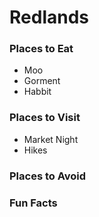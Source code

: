# Redlands

### Places to Eat
- Moo
- Gorment
- Habbit

### Places to Visit
- Market Night
- Hikes

### Places to Avoid

### Fun Facts
